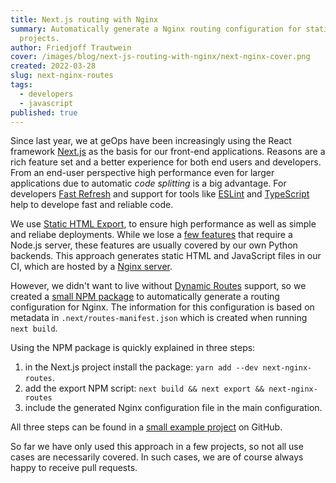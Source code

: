 ```yaml
---
title: Next.js routing with Nginx
summary: Automatically generate a Nginx routing configuration for static Next.js
  projects.
author: Friedjoff Trautwein
cover: /images/blog/next-js-routing-with-nginx/next-nginx-cover.png
created: 2022-03-28
slug: next-nginx-routes
tags:
  - developers
  - javascript
published: true
---
```

Since last year, we at geOps have been increasingly using the React framework [Next.js](https://nextjs.org/) as the basis for our front-end applications. Reasons are a rich feature set and a better experience for both end users and developers. From an end-user perspective high performance even for larger applications due to automatic *code splitting* is a big advantage. For developers [Fast Refresh](https://nextjs.org/docs/basic-features/fast-refresh) and support for tools like [ESLint](https://nextjs.org/docs/basic-features/eslint) and [TypeScript](https://nextjs.org/docs/basic-features/typescript) help to develope fast and reliable code.

We use [Static HTML Export](https://nextjs.org/docs/advanced-features/static-html-export), to ensure high performance as well as simple and reliabe deployments. While we lose a [few features](https://nextjs.org/docs/advanced-features/static-html-export#unsupported-features) that require a Node.js server, these features are usually covered by our own Python backends. This approach generates static HTML and JavaScript files in our CI, which are hosted by a [Nginx server](https://nginx.org/en/).

However, we didn't want to live without [Dynamic Routes](https://nextjs.org/docs/routing/dynamic-routes) support, so we created a [small NPM package](https://www.npmjs.com/package/next-nginx-routes) to automatically generate a routing configuration for Nginx. The information for this configuration is based on metadata in `.next/routes-manifest.json` which is created when running `next build`.

Using the NPM package is quickly explained in three steps:

1. in the Next.js project install the package: `yarn add --dev next-nginx-routes`.
2. add the export NPM script: `next build && next export && next-nginx-routes`
3. include the generated Nginx configuration file in the main configuration.

All three steps can be found in a [small example project](https://github.com/geops/next-nginx-routes/tree/main/example) on GitHub. 

So far we have only used this approach in a few projects, so not all use cases are necessarily covered. In such cases, we are of course always happy to receive pull requests.
